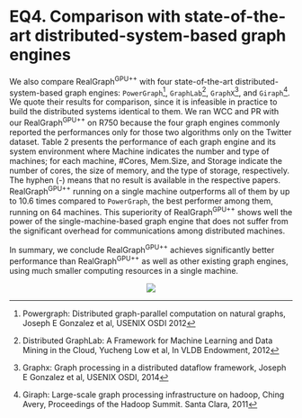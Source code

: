 # EQ4. Comparison with state-of-the-art distributed-system-based graph engines

We also compare RealGraph<sup>GPU++</sup> with four state-of-the-art distributed-system-based graph engines: `PowerGraph`[^Gon12], `GraphLab`[^Low12], `GraphX`[^Gon14], and `Giraph`[^Ave11].
We quote their results for comparison, since it is infeasible in practice to build the distributed systems identical to them. 
We ran WCC and PR with our RealGraph<sup>GPU++</sup> on R750 because the four graph engines commonly reported the performances only for those two algorithms only on the Twitter dataset. 
Table 2 presents the performance of each graph engine and its system environment where Machine indicates the number and type of machines; for each machine, #Cores, Mem.Size, and Storage indicate the number of cores, the size of memory, and the type of storage, respectively.
The hyphen (-) means that no result is available in the respective papers. RealGraph<sup>GPU++</sup> running on a single machine outperforms all of them by up to 10.6 times compared to `PowerGraph`, the best performer among them, running on 64 machines. 
This superiority of RealGraph<sup>GPU++</sup> shows well the power of the single-machine-based graph engine that does not suffer from the significant overhead for communications among distributed machines.

In summary, we conclude RealGraph<sup>GPU++</sup> achieves significantly better performance than RealGraph<sup>GPU++</sup> as well as other existing graph engines, using much smaller computing resources in a single machine.

<p align="center">
  <img src="https://github.com/JMPARK96/RealGraphGPUplusplus/assets/101683134/d1933297-37c5-46bf-b815-7de0c148d766" />
</p>

[^Gon12]: Powergraph: Distributed graph-parallel computation on natural graphs, Joseph E Gonzalez et al, USENIX OSDI 2012
[^Low12]: Distributed GraphLab: A Framework for Machine Learning and Data Mining in the Cloud, Yucheng Low et al, In VLDB Endowment, 2012
[^Gon14]: Graphx: Graph processing in a distributed dataflow framework, Joseph E Gonzalez et al, USENIX OSDI, 2014
[^Ave11]: Giraph: Large-scale graph processing infrastructure on hadoop, Ching Avery, Proceedings of the Hadoop Summit. Santa Clara, 2011
